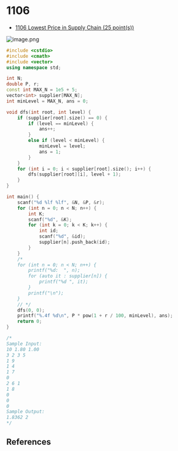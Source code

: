 # 1106

- [1106 Lowest Price in Supply Chain (25 point(s))](https://pintia.cn/problem-sets/994805342720868352/problems/994805362341822464)


![image.png](https://i.loli.net/2019/09/02/IWquVXzwDO1bsZa.png)

```c++
#include <cstdio>
#include <cmath>
#include <vector>
using namespace std;

int N;
double P, r;
const int MAX_N = 1e5 + 5;
vector<int> supplier[MAX_N];
int minLevel = MAX_N, ans = 0;

void dfs(int root, int level) {
	if (supplier[root].size() == 0) {
		if (level == minLevel) {
			ans++;
		}
		else if (level < minLevel) {
			minLevel = level;
			ans = 1;
		}
	}
	for (int i = 0; i < supplier[root].size(); i++) {
		dfs(supplier[root][i], level + 1);
	}
}

int main() {
	scanf("%d %lf %lf", &N, &P, &r);
	for (int n = 0; n < N; n++) {
		int K;
		scanf("%d", &K);
		for (int k = 0; k < K; k++) {
			int id;
			scanf("%d", &id);
			supplier[n].push_back(id);
		}
	}
	/*
	for (int n = 0; n < N; n++) {
		printf("%d:  ", n);
		for (auto it : supplier[n]) {
			printf("%d ", it);
		}
		printf("\n");
	}
	// */
	dfs(0, 0);
	printf("%.4f %d\n", P * pow(1 + r / 100, minLevel), ans);
	return 0;
}

/*
Sample Input:
10 1.80 1.00
3 2 3 5
1 9
1 4
1 7
0
2 6 1
1 8
0
0
0
Sample Output:
1.8362 2
*/

```

## References

